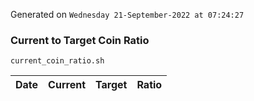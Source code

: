 Generated on `Wednesday 21-September-2022 at 07:24:27`

### Current to Target Coin Ratio
`current_coin_ratio.sh`

Date|Current|Target|Ratio
---|---|---|---
